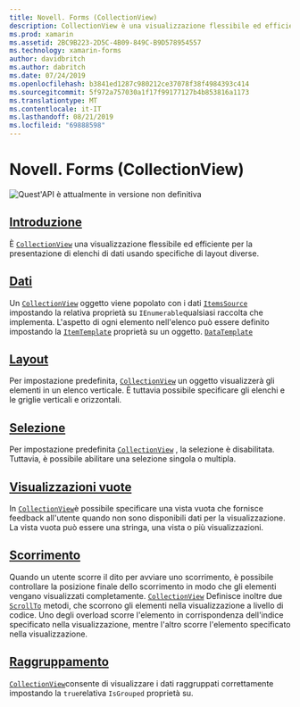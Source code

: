 ```yaml
---
title: Novell. Forms (CollectionView)
description: CollectionView è una visualizzazione flessibile ed efficiente per la presentazione di elenchi di dati con specifiche di layout diverse.
ms.prod: xamarin
ms.assetid: 2BC9B223-2D5C-4B09-849C-B9D578954557
ms.technology: xamarin-forms
author: davidbritch
ms.author: dabritch
ms.date: 07/24/2019
ms.openlocfilehash: b3841ed1287c980212ce37078f38f4984393c414
ms.sourcegitcommit: 5f972a757030a1f17f99177127b4b853816a1173
ms.translationtype: MT
ms.contentlocale: it-IT
ms.lasthandoff: 08/21/2019
ms.locfileid: "69888598"
---
```

# <a name="xamarinforms-collectionview"></a>Novell. Forms (CollectionView)

![](~/media/shared/preview.png "Quest'API è attualmente in versione non definitiva")

## <a name="introductionintroductionmd"></a>[Introduzione](introduction.md)

È [`CollectionView`](xref:Xamarin.Forms.CollectionView) una visualizzazione flessibile ed efficiente per la presentazione di elenchi di dati usando specifiche di layout diverse.

## <a name="datapopulate-datamd"></a>[Dati](populate-data.md)

Un [`CollectionView`](xref:Xamarin.Forms.CollectionView) oggetto viene popolato con i dati [`ItemsSource`](xref:Xamarin.Forms.ItemsView.ItemsSource) impostando la relativa proprietà su `IEnumerable`qualsiasi raccolta che implementa. L'aspetto di ogni elemento nell'elenco può essere definito impostando la [`ItemTemplate`](xref:Xamarin.Forms.ItemsView.ItemTemplate) proprietà su un oggetto. [`DataTemplate`](xref:Xamarin.Forms.DataTemplate)

## <a name="layoutlayoutmd"></a>[Layout](layout.md)

Per impostazione predefinita, [`CollectionView`](xref:Xamarin.Forms.CollectionView) un oggetto visualizzerà gli elementi in un elenco verticale. È tuttavia possibile specificare gli elenchi e le griglie verticali e orizzontali.

## <a name="selectionselectionmd"></a>[Selezione](selection.md)

Per impostazione predefinita [`CollectionView`](xref:Xamarin.Forms.CollectionView) , la selezione è disabilitata. Tuttavia, è possibile abilitare una selezione singola o multipla.

## <a name="empty-viewsemptyviewmd"></a>[Visualizzazioni vuote](emptyview.md)

In [`CollectionView`](xref:Xamarin.Forms.CollectionView)è possibile specificare una vista vuota che fornisce feedback all'utente quando non sono disponibili dati per la visualizzazione. La vista vuota può essere una stringa, una vista o più visualizzazioni.

## <a name="scrollingscrollingmd"></a>[Scorrimento](scrolling.md)

Quando un utente scorre il dito per avviare uno scorrimento, è possibile controllare la posizione finale dello scorrimento in modo che gli elementi vengano visualizzati completamente. [`CollectionView`](xref:Xamarin.Forms.CollectionView) Definisce inoltre due [`ScrollTo`](xref:Xamarin.Forms.ItemsView.ScrollTo*) metodi, che scorrono gli elementi nella visualizzazione a livello di codice. Uno degli overload scorre l'elemento in corrispondenza dell'indice specificato nella visualizzazione, mentre l'altro scorre l'elemento specificato nella visualizzazione.

## <a name="groupinggroupingmd"></a>[Raggruppamento](grouping.md)

[`CollectionView`](xref:Xamarin.Forms.CollectionView)consente di visualizzare i dati raggruppati correttamente impostando la `true`relativa `IsGrouped` proprietà su.

